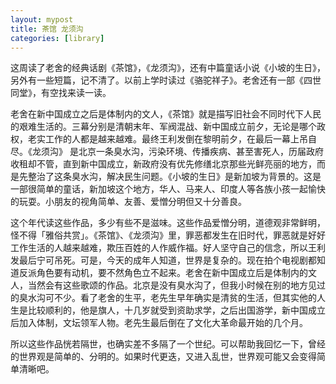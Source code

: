 ```yaml
---
layout: mypost
title: 茶馆 龙须沟
categories: [library]
---
```


这周读了老舍的经典话剧《茶馆》，《龙须沟》，还有中篇童话小说《小坡的生日》，另外有一些短篇，记不清了。以前上学时读过《骆驼祥子》。老舍还有一部《四世同堂》，有空找来读一读。


老舍在新中国成立之后是体制内的文人，《茶馆》就是描写旧社会不同时代下人民的艰难生活的。三幕分别是清朝末年、军阀混战、新中国成立前夕，无论是哪个政权，老实工作的人都是越来越难。最终王利发倒在黎明前夕，在最后一幕上吊自尽。《龙须沟》 是北京一条臭水沟，污染环境、传播疾病、甚至害死人，历届政府收租却不管，直到新中国成立，新政府没有优先修缮北京那些光鲜亮丽的地方，而是先整治了这条臭水沟，解决民生问题。《小坡的生日》是新加坡为背景的。这是一部很简单的童话，新加坡这个地方，华人、马来人、印度人等各族小孩一起愉快的玩耍。小朋友的视角简单、友善、爱憎分明但又十分善良。

这个年代读这些作品，多少有些不是滋味。这些作品爱憎分明，道德观非常鲜明，怪不得「雅俗共赏」。《茶馆》、《龙须沟》里，罪恶都发生在旧时代，罪恶就是好好工作生活的人越来越难，欺压百姓的人作威作福。好人坚守自己的信念，所以王利发最后宁可吊死。可是，今天的成年人知道，世界是复杂的。现在拍个电视剧都知道反派角色要有动机，要不然角色立不起来。老舍在新中国成立后是体制内的文人，当然会有这些歌颂的作品。北京是没有臭水沟了，但我小时候在别的地方见过的臭水沟可不少。看了老舍的生平，老先生早年确实是清贫的生活，但其实他的人生是比较顺利的，他是旗人，十几岁就受到资助求学，之后出国游学，新中国成立后加入体制，文坛领军人物。老先生最后倒在了文化大革命最开始的几个月。

所以这些作品恍若隔世，也确实差不多隔了一个世纪。可以帮助我回忆一下，曾经的世界观是简单的、分明的。如果时代更迭，又进入乱世，世界观可能又会变得简单清晰吧。
